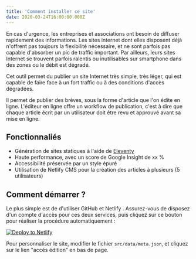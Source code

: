 ```yaml
---
title: 'Comment installer ce site'
date: 2020-03-24T16:00:00.000Z
---
```


En cas d'urgence, les entreprises et associations ont besoin de diffuser rapidement des informations. Les sites internet dont elles disposent déjà n'offrent pas toujours la flexibilité nécessaire, et ne sont parfois pas capable d'absorber un pic de traffic important. Par ailleurs, leurs sites Internet se trouvent parfois ralentis ou inutilisables sur smartphone dans des zones ou le débit est dégradé.

Cet outil permet du publier un site Internet très simple, très léger, qui est capable de faire face à un fort traffic ou à des conditions d'accès dégradées.

Il permet de publier des brèves, sous la forme d'article que l'on édite en ligne. L'éditeur en ligne offre un workflow de publication, c'est à dire que chaque article écrit par un utilisateur doit être revu et approuvé avant sa mise en ligne.


## Fonctionnaliés

* Génération de sites statiques à l'aide de [Eleventy](https://11ty.dev)
* Haute performance, avec un score de Google Insight de xx %
* Accessibilité préservée par un style épuré
* Utilisation de Netlify CMS pour la création des articles à plusieurs (5 utilisateurs) 



## Comment démarrer ?

Le plus simple est de d'utiliser GitHub et Netlify . Assurez-vous de disposez d'un compte d'accès pour ces deux services, puis cliquez sur ce bouton pour réaliser la procédure automatiquement :  

[![Deploy to Netlify](https://www.netlify.com/img/deploy/button.svg)](https://app.netlify.com/start/deploy?repository=https://github.com/Herve07h22/emergency-site) 

Pour personnaliser le site, modifier le fichier `src/data/meta.json`, et cliquez sur le lien "accès édition" en bas de page.
